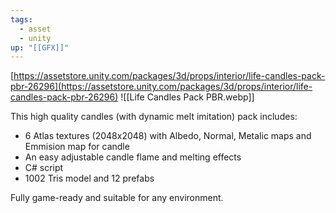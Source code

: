 ```yaml
---
tags:
  - asset
  - unity
up: "[[GFX]]"
---
```

[https://assetstore.unity.com/packages/3d/props/interior/life-candles-pack-pbr-26296](https://assetstore.unity.com/packages/3d/props/interior/life-candles-pack-pbr-26296)
![[Life Candles Pack PBR.webp]]

This high quality candles (with dynamic melt imitation) pack includes:  
- 6 Atlas textures (2048x2048) with Albedo, Normal, Metalic maps and Emmision map for candle  
- An easy adjustable candle flame and melting effects  
- C# script  
- 1002 Tris model and 12 prefabs  
  
Fully game-ready and suitable for any environment.
